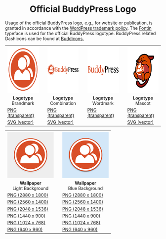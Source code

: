 <div align="center">
	<h1>Official BuddyPress Logo</h1>
</div>
<p>Usage of the official BuddyPress logo, e.g., for website or publication, is granted in accordance with the <a href="http://wordpressfoundation.org/trademark-policy/">WordPress trademark policy</a>. The <a href="https://www.exljbris.com/fontin.html">Fontin</a> typeface is used for the official BuddyPress logotype. BuddyPress related Dashicons 
can be found at <a href="https://developer.wordpress.org/resource/dashicons/#icons-buddicons">Buddicons.</a></p>
<div align="center">
	<table>
		<tr>
			<td><img src="assets/bp-brandmark-thumb.png" width="150px" height="150px"></td>
		  	<td></td>
			<td><img src="assets/bp-combination-thumb.png" width="150px" height="150px"></td>
			<td></td>
			<td><img src="assets/bp-wordmark-thumb.png" width="150px" height="150px"></td>
			<td></td>
			<td><img src="assets/bp-mascot-thumb.png" width="150px" height="150px"></td>
		</tr>
			<td align="center"><strong>Logotype</strong><br>Brandmark</td>
			<td></td>
			<td align="center"><strong>Logotype</strong><br>Combination</td>
			<td></td>
			<td align="center"><strong>Logotype</strong><br>Wordmark</td>
			<td></td>
			<td align="center"><strong>Logotype</strong><br>Mascot</td>
		<tr>
			<td><a href="assets/bp-brandmark.png">PNG (transparent)</a></td>
			<td></td>
			<td><a href="assets/bp-combination.png">PNG (transparent)</a></td>
			<td></td>
			<td><a href="assets/bp-wordmark.png">PNG (transparent)</a></td>
			<td></td>
			<td><a href="assets/bp-mascot.png">PNG (transparent)</a></td>
		</tr>
		<tr>
			<td><a href="assets/bp-brandmark.svg">SVG (vector)</a></td>
			<td></td>
			<td><a href="assets/bp-combination.svg">SVG (vector)</a></td>
			<td></td>
			<td></td>
			<td></td>
			<td><a href="assets/bp-mascot.svg">SVG (vector)</a</td>
		</tr>
	</table>
</div>
<div align="center">
	<table>
		<tr>
			<td><img src="assets/bp-light-hi-thumb.png" width="150px" height="150px"></td>
		  	<td></td>
			<td><img src="assets/bp-blue-thumb.png" width="150px" height="150px"></td>
		</tr>
			<td align="center"><strong>Wallpaper</strong><br>Light Background</td>
			<td></td>
			<td align="center"><strong>Wallpaper</strong><br>Blue Background</td>
		<tr>
			<td><a href="assets/bp-light-hi-2880x1800.png">PNG (2880 x 1800)</a></td>
			<td></td>
			<td><a href="assets/bp-blue-2880x1800.png">PNG (2880 x 1800)</a></td>
		</tr>
		<tr>
			<td><a href="assets/bp-light-hi-2560x1440.png">PNG (2560 x 1400)</a></td>
			<td></td>
			<td><a href="assets/bp-blue-2560x1440.png">PNG (2560 x 1400)</a></td>
		</tr>
		<tr>
			<td><a href="assets/bp-light-hi-2048x1536.png">PNG (2048 x 1536)</a></td>
			<td></td>
			<td><a href="assets/bp-blue-2048x1536.png">PNG (2048 x 1536)</a></td>
		</tr>
		<tr>
			<td><a href="assets/bp-light-hi-1440x900.png">PNG (1440 x 900)</a></td>
			<td></td>
			<td><a href="assets/bp-blue-1440x900.png">PNG (1440 x 900)</a></td>
		</tr>
		<tr>
			<td><a href="assets/bp-light-hi-1024x768.png">PNG (1024 x 768)</a></td>
			<td></td>
			<td><a href="assets/bp-blue-1024x768.png">PNG (1024 x 768)</a></td>
		</tr>
		<tr>
			<td><a href="assets/bp-light-hi-640x960.png">PNG (640 x 960)</a></td>
			<td></td>
			<td><a href="assets/bp-blue-640x960.png">PNG (640 x 960)</a></td>
		</tr>
	</table>
</div>
